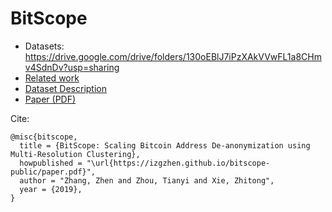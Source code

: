 # BitScope

- Datasets: https://drive.google.com/drive/folders/130oEBlJ7iPzXAkVVwFL1a8CHmv4SdnDv?usp=sharing
- [Related work](https://github.com/izgzhen/bitscope-public/blob/master/related-work.md)
- [Dataset Description](https://izgzhen.github.io/bitscope-public/data.txt)
- [Paper (PDF)](https://izgzhen.github.io/bitscope-public/paper.pdf)

Cite:

```
@misc{bitscope,
  title = {BitScope: Scaling Bitcoin Address De-anonymization using Multi-Resolution Clustering},
  howpublished = "\url{https://izgzhen.github.io/bitscope-public/paper.pdf}",
  author = "Zhang, Zhen and Zhou, Tianyi and Xie, Zhitong",
  year = {2019},
}
```
